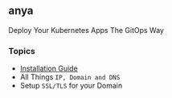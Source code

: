 ## anya

Deploy Your Kubernetes Apps The GitOps Way

### Topics
* [Installation Guide](installation-guide.md)
* All Things `IP, Domain and DNS`
* Setup `SSL/TLS` for your Domain
